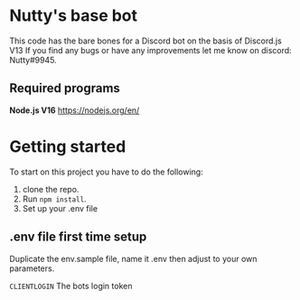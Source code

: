 # Nutty's base bot
This code has the bare bones for a Discord bot on the basis of Discord.js V13
If you find any bugs or have any improvements let me know on discord: Nutty#9945.

## Required programs

**Node.js V16**
https://nodejs.org/en/

# Getting started
To start on this project you have to do the following:
1. clone the repo.
2. Run `npm install`.
3. Set up your .env file

## .env file first time setup
Duplicate the env.sample file, name it .env then adjust to your own parameters.

`CLIENTLOGIN` The bots login token
